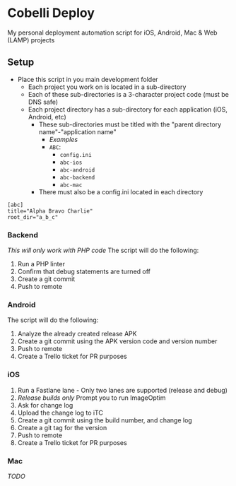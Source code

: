 # Cobelli Deploy
My personal deployment automation script for iOS, Android, Mac & Web (LAMP) projects

## Setup
  - Place this script in you main development folder
    - Each project you work on is located in a sub-directory
    - Each of these sub-directories is a 3-character project code (must be DNS safe)
    - Each project directory has a sub-directory for each application (iOS, Android, etc)
      - These sub-directories must be titled with the "parent directory name"-"application name"
        - *Examples*
        - `ABC`:
          - `config.ini`
          - `abc-ios`
          - `abc-android`
          - `abc-backend`
          - `abc-mac`
      - There must also be a config.ini located in each directory
```
[abc]
title="Alpha Bravo Charlie"
root_dir="a_b_c"
```

### Backend
*This will only work with PHP code*
The script will do the following:
  1. Run a PHP linter
  2. Confirm that debug statements are turned off
  3. Create a git commit
  4. Push to remote 


### Android
The script will do the following:
  1. Analyze the already created release APK
  2. Create a git commit using the APK version code and version number
  3. Push to remote
  4. Create a Trello ticket for PR purposes

### iOS 
  1. Run a Fastlane lane
    - Only two lanes are supported (release and debug)
  2. *Release builds only* Prompt you to run ImageOptim
  3. Ask for change log
  4. Upload the change log to iTC
  5. Create a git commit using the build number, and change log
  6. Create a git tag for the version
  7. Push to remote
  8. Create a Trello ticket for PR purposes

### Mac
*TODO*
